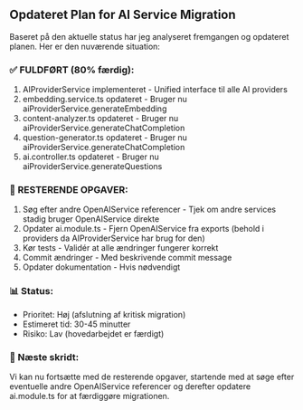 ## Opdateret Plan for AI Service Migration

Baseret på den aktuelle status har jeg analyseret fremgangen og opdateret planen. Her er den nuværende situation:

### ✅ FULDFØRT (80% færdig):

1. AIProviderService implementeret - Unified interface til alle AI providers
2. embedding.service.ts opdateret - Bruger nu aiProviderService.generateEmbedding
3. content-analyzer.ts opdateret - Bruger nu aiProviderService.generateChatCompletion
4. question-generator.ts opdateret - Bruger nu aiProviderService.generateChatCompletion
5. ai.controller.ts opdateret - Bruger nu aiProviderService.generateQuestions

### 🔄 RESTERENDE OPGAVER:

1. Søg efter andre OpenAIService referencer - Tjek om andre services stadig bruger OpenAIService direkte
2. Opdater ai.module.ts - Fjern OpenAIService fra exports (behold i providers da AIProviderService har brug for den)
3. Kør tests - Validér at alle ændringer fungerer korrekt
4. Commit ændringer - Med beskrivende commit message
5. Opdater dokumentation - Hvis nødvendigt

### 📊 Status:

- Prioritet: Høj (afslutning af kritisk migration)
- Estimeret tid: 30-45 minutter
- Risiko: Lav (hovedarbejdet er færdigt)

### 🎯 Næste skridt:

Vi kan nu fortsætte med de resterende opgaver, startende med at søge efter eventuelle andre OpenAIService referencer og derefter opdatere ai.module.ts for at færdiggøre migrationen.
